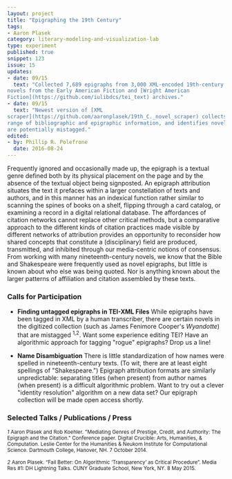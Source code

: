 ```yaml
---
layout: project
title: "Epigraphing the 19th Century"
tags:
- Aaron Plasek
category: literary-modeling-and-visualization-lab
type: experiment
published: true
snippet: 123
issue: 15
updates:
- date: 09/15
  text: "Collected 7,689 epigraphs from 3,000 XML-encoded 19th-century US
novels from the Early American Fiction and [Wright American
Fiction](https://github.com/iulibdcs/tei_text) archives."
- date: 09/15
  text: "Newest version of [XML
scraper](https://github.com/aaronplasek/19th_C._novel_scraper) collects a
range of bibliographic and epigraphic information, and identifies novels that
are potentially mistagged."
edited:
- by: Phillip R. Polefrone
  date: 2016-08-24
---
```


Frequently ignored and occasionally made up, the epigraph is a textual genre
defined both by its physical placement on the page and by the absence of the
textual object being signposted. An epigraph attribution situates the text it
prefaces within a larger constellation of texts and authors, and in this
manner has an indexical function rather similar to scanning the spines of
books on a shelf, flipping through a card catalog, or examining a record in a
digital relational database. The affordances of citation networks cannot
replace other critical methods, but a comparative approach to the different
kinds of citation practices made visible by different networks of attribution
provides an opportunity to reconsider how shared concepts that constitute a
(disciplinary) field are produced, transmitted, and inhibited through our
media-centric notions of consensus. From working with many nineteenth-century
novels, we know that the Bible and Shakespeare were frequently used as novel
epigraphs, but little is known about who else was being quoted. Nor is
anything known about the larger patterns of affiliation and citation assembled
by these texts.

### Calls for Participation

* **Finding untagged epigraphs in TEI-XML Files**
    While epigraphs have been tagged in XML by a human transcriber, there are
certain novels in the digitized collection (such as James Fenimore Cooper's
_Wyandotte_) that are mistagged <sup>1,2</sup>. Want some experience editing
TEI? Have an algorithmic approach for tagging "rogue" epigraphs? Drop us a
line!

* **Name Disambiguation**
    There is little standardization of how names were spelled in
nineteenth-century texts. (To wit, there are at least eight spellings of
"Shakespeare.") Epigraph attribution formats are similarly unpredictable:
separating titles (when present) from author names (when present) is a
difficult algorithmic problem. Want to try out a clever "identity resolution"
algorithm on a new data set? Our epigraph collection will be made open access
shortly.

### Selected Talks / Publications / Press

<sup>*1* Aaron Plasek and Rob Koehler. "Mediating Genres of Prestige, Credit,
and Authority: The Epigraph and the Citation." Conference paper. Digital
Crucible: Arts, Humanities, & Computation. Leslie Center for the Humanities &
Neukom Institute for Computational Science. Dartmouth College, Hanover, NH. 7
October 2014.</sup>

<sup>*2* Aaron Plasek. “Fail Better: On Algorithmic ‘Transparency’ as Critical
Procedure”. Media Res #1: DH Lightning Talks. CUNY Graduate School, New York,
NY. 8 May 2015.</sup>
